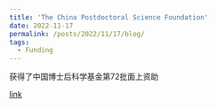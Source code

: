 ```yaml
---
title: 'The China Postdoctoral Science Foundation'
date: 2022-11-17
permalink: /posts/2022/11/17/blog/
tags:
  - Funding
---
```


获得了中国博士后科学基金第72批面上资助


[link](https://jj.chinapostdoctor.org.cn/website/showinfo.html?infoid=fb4c746a-3fe4-4ed3-96f9-3cde7c7c5d5a)
